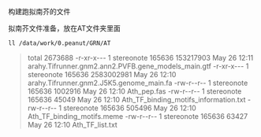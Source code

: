 构建跑拟南芥的文件

拟南芥文件准备，放在AT文件夹里面
```shell
ll /data/work/0.peanut/GRN/AT
```
>total 2673688
>-r-xr-x--- 1 stereonote 165636  153217903 May 26 12:11 arahy.Tifrunner.gnm2.ann2.PVFB.gene_models_main.gtf
>-r-xr-x--- 1 stereonote 165636 2583002981 May 26 12:10 arahy.Tifrunner.gnm2.J5K5.genome_main.fa
>-rw-r--r-- 1 stereonote 165636    1002916 May 26 12:10 Ath_pep.fas
>-rw-r--r-- 1 stereonote 165636      45049 May 26 12:10 Ath_TF_binding_motifs_information.txt
>-rw-r--r-- 1 stereonote 165636     505496 May 26 12:10 Ath_TF_binding_motifs.meme
>-rw-r--r-- 1 stereonote 165636      63427 May 26 12:10 Ath_TF_list.txt

```shell

